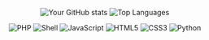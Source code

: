 <div align="center">

![Your GitHub stats](https://github-readme-stats.vercel.app/api?username=andrelopes1&show_icons=true&theme=radical)
![Top Languages](https://github-readme-stats.vercel.app/api/top-langs/?username=andrelopes1&layout=compact)

![PHP](https://img.shields.io/badge/php-%23777BB4.svg?style=for-the-badge&logo=php&logoColor=white)
![Shell](https://img.shields.io/badge/shell-%23121011.svg?style=for-the-badge&logo=gnu-bash&logoColor=white)
![JavaScript](https://img.shields.io/badge/javascript-%23323330.svg?style=for-the-badge&logo=javascript&logoColor=%23F7DF1E)
![HTML5](https://img.shields.io/badge/html5-%23E34F26.svg?style=for-the-badge&logo=html5&logoColor=white)
![CSS3](https://img.shields.io/badge/css3-%231572B6.svg?style=for-the-badge&logo=css3&logoColor=white)
![Python](https://img.shields.io/badge/python-%2314354C.svg?style=for-the-badge&logo=python&logoColor=white)

</div>



